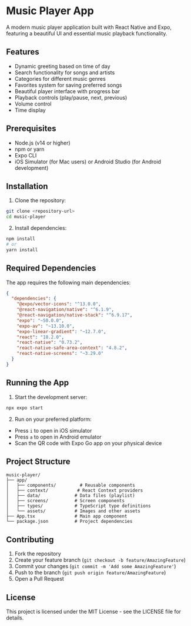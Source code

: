 # Music Player App

A modern music player application built with React Native and Expo, featuring a beautiful UI and essential music playback functionality.

## Features

- Dynamic greeting based on time of day
- Search functionality for songs and artists
- Categories for different music genres
- Favorites system for saving preferred songs
- Beautiful player interface with progress bar
- Playback controls (play/pause, next, previous)
- Volume control
- Time display

## Prerequisites

- Node.js (v14 or higher)
- npm or yarn
- Expo CLI
- iOS Simulator (for Mac users) or Android Studio (for Android development)

## Installation

1. Clone the repository:

```bash
git clone <repository-url>
cd music-player
```

2. Install dependencies:

```bash
npm install
# or
yarn install
```

## Required Dependencies

The app requires the following main dependencies:

```json
{
  "dependencies": {
    "@expo/vector-icons": "^13.0.0",
    "@react-navigation/native": "^6.1.9",
    "@react-navigation/native-stack": "^6.9.17",
    "expo": "~50.0.0",
    "expo-av": "~13.10.0",
    "expo-linear-gradient": "~12.7.0",
    "react": "18.2.0",
    "react-native": "0.73.2",
    "react-native-safe-area-context": "4.8.2",
    "react-native-screens": "~3.29.0"
  }
}
```

## Running the App

1. Start the development server:

```bash
npx expo start
```

2. Run on your preferred platform:

- Press `i` to open in iOS simulator
- Press `a` to open in Android emulator
- Scan the QR code with Expo Go app on your physical device

## Project Structure

```
music-player/
├── app/
│   ├── components/         # Reusable components
│   ├── context/           # React Context providers
│   ├── data/             # Data files (playlist)
│   ├── screens/          # Screen components
│   ├── types/            # TypeScript type definitions
│   └── assets/           # Images and other assets
├── App.tsx               # Main app component
└── package.json          # Project dependencies
```

## Contributing

1. Fork the repository
2. Create your feature branch (`git checkout -b feature/AmazingFeature`)
3. Commit your changes (`git commit -m 'Add some AmazingFeature'`)
4. Push to the branch (`git push origin feature/AmazingFeature`)
5. Open a Pull Request

## License

This project is licensed under the MIT License - see the LICENSE file for details.
